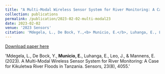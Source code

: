 ```yaml
---
title: "A Multi-Modal Wireless Sensor System for River Monitoring: A Case for Kikuletwa River Floods in Tanzania"
collection: publications
permalink: /publication/2023-02-02-multi-modal23
date: 2023-02-02
venue: '2023 Sensors'
citation: 'Mdegela, L., De Bock, Y.,<b> Municio, E.</b>, Luhanga, E., Leo, J., & Mannens, E. (2023). A Multi-Modal Wireless Sensor System for River Monitoring: A Case for Kikuletwa River Floods in Tanzania. Sensors, 23(8), 4055.'
---
```


[Download paper here](https://www.mdpi.com/1424-8220/23/8/4055)

'Mdegela, L., De Bock, Y.,<b> Municio, E.</b>, Luhanga, E., Leo, J., & Mannens, E. (2023). A Multi-Modal Wireless Sensor System for River Monitoring: A Case for Kikuletwa River Floods in Tanzania. Sensors, 23(8), 4055.'